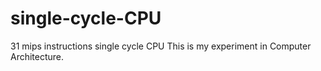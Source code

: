 # single-cycle-CPU
31 mips instructions single cycle CPU
This is my experiment in Computer Architecture.
